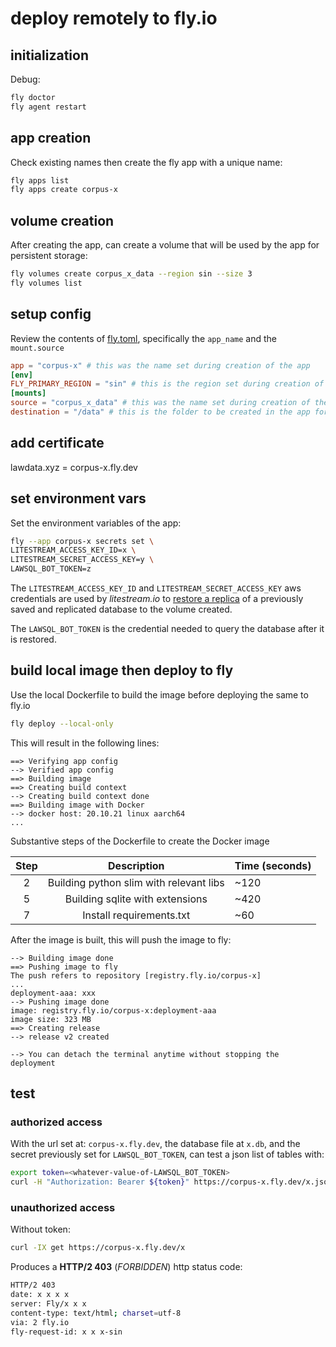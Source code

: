 # deploy remotely to fly.io

## initialization

Debug:

```sh
fly doctor
fly agent restart
```

## app creation

Check existing names then create the fly app with a unique name:

```sh
fly apps list
fly apps create corpus-x
```

## volume creation

After creating the app, can create a volume that will be used by the app for persistent storage:

```sh
fly volumes create corpus_x_data --region sin --size 3
fly volumes list
```

## setup config

Review the contents of [fly.toml](../fly.toml), specifically the `app_name` and the `mount.source`

```toml
app = "corpus-x" # this was the name set during creation of the app
[env]
FLY_PRIMARY_REGION = "sin" # this is the region set during creation of the app's volume
[mounts]
source = "corpus_x_data" # this was the name set during creation of the app's volume; can verify this with fly volumes list
destination = "/data" # this is the folder to be created in the app for persistent storage
```

## add certificate

lawdata.xyz = corpus-x.fly.dev

## set environment vars

Set the environment variables of the app:

```sh
fly --app corpus-x secrets set \
LITESTREAM_ACCESS_KEY_ID=x \
LITESTREAM_SECRET_ACCESS_KEY=y \
LAWSQL_BOT_TOKEN=z
```

The `LITESTREAM_ACCESS_KEY_ID` and `LITESTREAM_SECRET_ACCESS_KEY` aws credentials are used by _litestream.io_ to [restore a replica](/scripts/run.sh) of a previously saved and replicated database to the volume created.

The `LAWSQL_BOT_TOKEN` is the credential needed to query the database after it is restored.

## build local image then deploy to fly

Use the local Dockerfile to build the image before deploying the same to fly.io

```sh
fly deploy --local-only
```

This will result in the following lines:

```console
==> Verifying app config
--> Verified app config
==> Building image
==> Creating build context
--> Creating build context done
==> Building image with Docker
--> docker host: 20.10.21 linux aarch64
...
```

Substantive steps of the Dockerfile to create the Docker image

Step | Description | Time (seconds)
:--:|:--:|:--
2 | Building python slim with relevant libs | ~120
5 | Building sqlite with extensions | ~420
7 | Install requirements.txt | ~60

After the image is built, this will push the image to fly:

```console
--> Building image done
==> Pushing image to fly
The push refers to repository [registry.fly.io/corpus-x]
...
deployment-aaa: xxx
--> Pushing image done
image: registry.fly.io/corpus-x:deployment-aaa
image size: 323 MB
==> Creating release
--> release v2 created

--> You can detach the terminal anytime without stopping the deployment
```

## test

### authorized access

With the url set at: `corpus-x.fly.dev`, the database file at `x.db`, and the secret previously set for `LAWSQL_BOT_TOKEN`, can test a json list of tables with:

```sh
export token=<whatever-value-of-LAWSQL_BOT_TOKEN>
curl -H "Authorization: Bearer ${token}" https://corpus-x.fly.dev/x.json | jq
```

### unauthorized access

Without token:

```sh
curl -IX get https://corpus-x.fly.dev/x
```

Produces a **HTTP/2 403** (_FORBIDDEN_) http status code:

```sh
HTTP/2 403
date: x x x x
server: Fly/x x x
content-type: text/html; charset=utf-8
via: 2 fly.io
fly-request-id: x x x-sin
```
